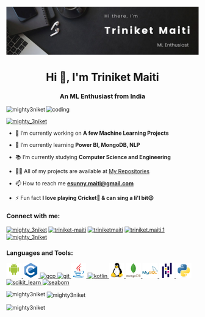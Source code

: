 ![logo](https://github.com/Mighty3Niket/Mighty3Niket/blob/main/Github%20Banner.jpg)

<h1 align="center">Hi 👋, I'm Triniket Maiti</h1>
<h3 align="center">An ML Enthusiast from India</h3>

<img align="right" alt="coding" width="400" src="https://camo.githubusercontent.com/7de37139d0b4c1ce40865e799b446c0e963a3dd8fb68d239707237c40604fa3d/68747470733a2f2f63646e2e6472696262626c652e636f6d2f75736572732f3733303730332f73637265656e73686f74732f363538313234332f6176656e746f2e676966">

<p align="left"> <img src="https://komarev.com/ghpvc/?username=mighty3niket&label=Profile%20views&color=0e75b6&style=flat" alt="mighty3niket" /> </p>

<p align="left"> <a href="https://twitter.com/mighty_3niket" target="blank"><img src="https://img.shields.io/twitter/follow/mighty_3niket?logo=twitter&style=for-the-badge" alt="mighty_3niket" /></a> </p>

- 🔭 I’m currently working on **A few Machine Learning Projects**

- 🌱 I’m currently learning **Power BI, MongoDB, NLP**

- 📚 I’m currently studying **Computer Science and Engineering**

- 👨‍💻 All of my projects are available at [My Repositories](https://github.com/Mighty3Niket?tab=repositories)

- 📫 How to reach me **esunny.maiti@gmail.com**

<!-- 📄 Know about my experiences [https://www.linkedin.com/in/triniket-maiti/overlay/1718809656910/single-media-viewer/?profileId=ACoAADm86bYBejbJyjlryi7KnlA29UdywoYRMIs](https://www.linkedin.com/in/triniket-maiti/overlay/1718809656910/single-media-viewer/?profileId=ACoAADm86bYBejbJyjlryi7KnlA29UdywoYRMIs)-->

- ⚡ Fun fact **I love playing Cricket🏏 & can sing a li'l bit😉**

<h3 align="left">Connect with me:</h3>
<p align="left">
<a href="https://twitter.com/mighty_3niket" target="blank"><img align="center" src="https://raw.githubusercontent.com/rahuldkjain/github-profile-readme-generator/master/src/images/icons/Social/twitter.svg" alt="mighty_3niket" height="30" width="40" /></a>
<a href="https://linkedin.com/in/triniket-maiti" target="blank"><img align="center" src="https://raw.githubusercontent.com/rahuldkjain/github-profile-readme-generator/master/src/images/icons/Social/linked-in-alt.svg" alt="triniket-maiti" height="30" width="40" /></a>
<a href="https://kaggle.com/triniketmaiti" target="blank"><img align="center" src="https://raw.githubusercontent.com/rahuldkjain/github-profile-readme-generator/master/src/images/icons/Social/kaggle.svg" alt="triniketmaiti" height="30" width="40" /></a>
<a href="https://fb.com/triniket.maiti.1" target="blank"><img align="center" src="https://raw.githubusercontent.com/rahuldkjain/github-profile-readme-generator/master/src/images/icons/Social/facebook.svg" alt="triniket.maiti.1" height="30" width="40" /></a>
<a href="https://instagram.com/mighty_3niket" target="blank"><img align="center" src="https://raw.githubusercontent.com/rahuldkjain/github-profile-readme-generator/master/src/images/icons/Social/instagram.svg" alt="mighty_3niket" height="30" width="40" /></a>
</p>

<h3 align="left">Languages and Tools:</h3>
<p align="left"> <a href="https://developer.android.com" target="_blank" rel="noreferrer"> <img src="https://raw.githubusercontent.com/devicons/devicon/master/icons/android/android-original-wordmark.svg" alt="android" width="40" height="40"/> </a> <a href="https://www.cprogramming.com/" target="_blank" rel="noreferrer"> <img src="https://raw.githubusercontent.com/devicons/devicon/master/icons/c/c-original.svg" alt="c" width="40" height="40"/> </a> <a href="https://cloud.google.com" target="_blank" rel="noreferrer"> <img src="https://www.vectorlogo.zone/logos/google_cloud/google_cloud-icon.svg" alt="gcp" width="40" height="40"/> </a> <a href="https://git-scm.com/" target="_blank" rel="noreferrer"> <img src="https://www.vectorlogo.zone/logos/git-scm/git-scm-icon.svg" alt="git" width="40" height="40"/> </a> <a href="https://www.java.com" target="_blank" rel="noreferrer"> <img src="https://raw.githubusercontent.com/devicons/devicon/master/icons/java/java-original.svg" alt="java" width="40" height="40"/> </a> <a href="https://kotlinlang.org" target="_blank" rel="noreferrer"> <img src="https://www.vectorlogo.zone/logos/kotlinlang/kotlinlang-icon.svg" alt="kotlin" width="40" height="40"/> </a> <a href="https://www.linux.org/" target="_blank" rel="noreferrer"> <img src="https://raw.githubusercontent.com/devicons/devicon/master/icons/linux/linux-original.svg" alt="linux" width="40" height="40"/> </a> <a href="https://www.mongodb.com/" target="_blank" rel="noreferrer"> <img src="https://raw.githubusercontent.com/devicons/devicon/master/icons/mongodb/mongodb-original-wordmark.svg" alt="mongodb" width="40" height="40"/> </a> <a href="https://www.mysql.com/" target="_blank" rel="noreferrer"> <img src="https://raw.githubusercontent.com/devicons/devicon/master/icons/mysql/mysql-original-wordmark.svg" alt="mysql" width="40" height="40"/> </a> <a href="https://pandas.pydata.org/" target="_blank" rel="noreferrer"> <img src="https://raw.githubusercontent.com/devicons/devicon/2ae2a900d2f041da66e950e4d48052658d850630/icons/pandas/pandas-original.svg" alt="pandas" width="40" height="40"/> </a> <a href="https://www.python.org" target="_blank" rel="noreferrer"> <img src="https://raw.githubusercontent.com/devicons/devicon/master/icons/python/python-original.svg" alt="python" width="40" height="40"/> </a> <a href="https://scikit-learn.org/" target="_blank" rel="noreferrer"> <img src="https://upload.wikimedia.org/wikipedia/commons/0/05/Scikit_learn_logo_small.svg" alt="scikit_learn" width="40" height="40"/> </a> <a href="https://seaborn.pydata.org/" target="_blank" rel="noreferrer"> <img src="https://seaborn.pydata.org/_images/logo-mark-lightbg.svg" alt="seaborn" width="40" height="40"/> </a> </p>

<p><img align="left" src="https://github-readme-stats.vercel.app/api/top-langs?username=mighty3niket&show_icons=true&locale=en&layout=compact" alt="mighty3niket" /></p>

<p>&nbsp;<img align="center" src="https://github-readme-stats.vercel.app/api?username=mighty3niket&show_icons=true&locale=en" alt="mighty3niket" /></p>

<p><img align="center" src="https://github-readme-streak-stats.herokuapp.com/?user=mighty3niket&" alt="mighty3niket" /></p>
